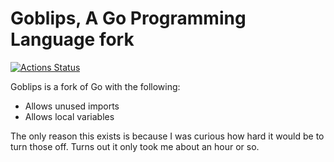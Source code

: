 # Goblips, A Go Programming Language fork

[![Actions Status](https://github.com/silbinarywolf/goblips/workflows/Go/badge.svg)](https://github.com/silbinarywolf/goblips/actions)

Goblips is a fork of Go with the following:

- Allows unused imports
- Allows local variables

The only reason this exists is because I was curious how hard it would be to turn those off. Turns out it only took me about an hour or so.
